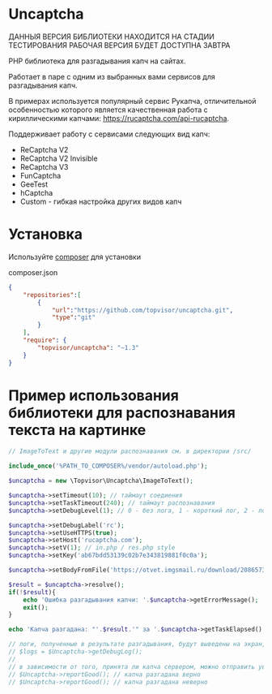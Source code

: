 # Uncaptcha

ДАННЫЯ ВЕРСИЯ БИБЛИОТЕКИ НАХОДИТСЯ НА СТАДИИ ТЕСТИРОВАНИЯ
РАБОЧАЯ ВЕРСИЯ БУДЕТ ДОСТУПНА ЗАВТРА

PHP библиотека для разгадывания капч на сайтах.

Работает в паре с одним из выбранных вами сервисов для разгадывания капч.

В примерах используется популярный сервис Рукапча, отличительной особенностью которого является качественная работа с кириллическими капчами:
https://rucaptcha.com/api-rucaptcha.

Поддерживает работу с сервисами следующих вид капч:
* ReCaptcha V2
* ReCaptcha V2 Invisible
* ReCaptcha V3
* FunCaptcha
* GeeTest
* hCaptcha
* Custom - гибкая настройка других видов капч

# Установка

Используйте [composer](https://getcomposer.org/) для установки

composer.json
```json
{
    "repositories":[
		{
			"url":"https://github.com/topvisor/uncaptcha.git",
			"type":"git"
		}
	],
    "require": {
        "topvisor/uncaptcha": "~1.3"
    }
}
```

# Пример использования библиотеки для распознавания текста на картинке

```php
// ImageToText и другие модули распознавания см. в директории /src/

include_once('%PATH_TO_COMPOSER%/vendor/autoload.php');

$uncaptcha = new \Topvisor\Uncaptcha\ImageToText();

$uncaptcha->setTimeout(10); // таймаут соедиения
$uncaptcha->setTaskTimeout(240); // таймаут распознавания
$uncaptcha->setDebugLevel(1); // 0 - без лога, 1 - короткий лог, 2 - полный лог

$uncaptcha->setDebugLabel('rc');
$uncaptcha->setUseHTTPS(true);
$uncaptcha->setHost('rucaptcha.com');
$uncaptcha->setV(1); // in.php / res.php style
$uncaptcha->setKey('ab67bdd53139c02b7e343819881f0c0a');

$uncaptcha->setBodyFromFile('https://otvet.imgsmail.ru/download/208657305_63b5eaa23dda595bd1997f979a875a3e_800.jpg');

$result = $uncaptcha->resolve();
if(!$result){
	echo 'Ошибка разгадывания капчи: '.$uncaptcha->getErrorMessage();
	exit();
}

echo 'Капча разгадана: "'.$result.'" за '.$uncaptcha->getTaskElapsed().' сек.';

// логи, полученные в результате разгадывания, будут выведены на экран, если же с ними нужно что-то сделать, их можно получить так:
// $logs = $Uncaptcha->getDebugLog();
//
// в зависимости от того, принята ли капча сервером, можно отправить уведомление серису:
// $Uncaptcha->reportGood(); // капча разгадана верно
// $Uncaptcha->reportGood(); // капча разгадана неверно
```